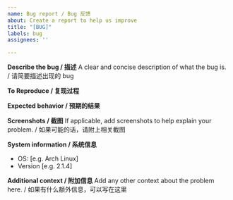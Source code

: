 ```yaml
---
name: Bug report / Bug 反馈
about: Create a report to help us improve
title: "[BUG]"
labels: bug
assignees: ''

---
```


**Describe the bug / 描述**
A clear and concise description of what the bug is. / 请简要描述出现的 bug

**To Reproduce / 复现过程**

**Expected behavior / 预期的结果**

**Screenshots / 截图**
If applicable, add screenshots to help explain your problem. / 如果可能的话，请附上相关截图

**System information / 系统信息**
 - OS: [e.g. Arch Linux]
 - Version [e.g. 2.1.4]

**Additional context / 附加信息**
Add any other context about the problem here. / 如果有什么额外信息，可以写在这里
